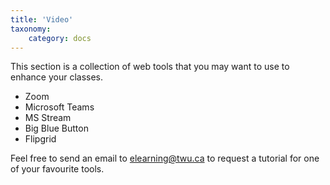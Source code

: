 ```yaml
---
title: 'Video'
taxonomy:
    category: docs
---
```


This section is a collection of web tools that you may want to use to enhance your classes.

- Zoom
- Microsoft Teams
- MS Stream
- Big Blue Button
- Flipgrid

Feel free to send an email to elearning@twu.ca to request a tutorial for one of your favourite tools.
